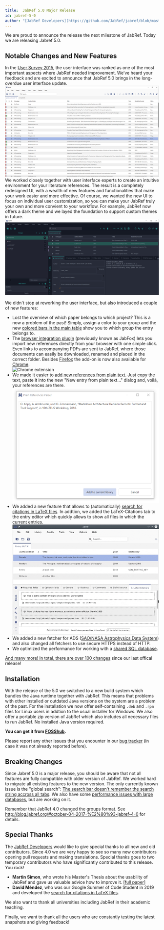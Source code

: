 ```yaml
---
title:  JabRef 5.0 Major Release 
id: jabref-5-0
author: "[JabRef Developers](https://github.com/JabRef/jabref/blob/master/DEVELOPERS)" 
---
```


We are proud to announce the release the next milestone of JabRef. Today we are releasing Jabref 5.0.

## Notable Changes and New Features

In the [User Survey 2015](https://www.jabref.org/surveys/2015/analysis), the user interface was ranked as one of the most important aspects where JabRef needed improvement.
We’ve heard your feedback and are excited to announce that JabRef 5.0 brings in the long-overdue user interface update.  
![JabRef 5](../img/jabref-5-0-maintable.png)  
We worked closely together with user interface experts to create an intuitive environment for your literature references.
The result is a completely redesigned UI, with a wealth of new features and functionalities that make your work easier and more effective. Of course, we wanted the new UI to focus on individual user customization, so you can make your JabRef truly your own and more convient to your workflow. For example, JabRef now offers a dark theme and we layed the foundation to support custom themes in future.  
![image: Screenshot JabRef 5.0 Alpha with Dark Theme](/img/jabref-dark-theme.png)

We didn't stop at reworking the user interface, but also introduced a couple of new features:

- Lost the overview of which paper belongs to which project? This is a now a problem of the past! Simply, assign a color to your group and the new [colored bars in the main table](https://docs.jabref.org/finding-sorting-and-cleaning-entries/groups#icon-and-color) show you to which group the entry belongs to.
- The [browser integration plugin](https://github.com/JabRef/JabRef-Browser-Extension) (previously known as JabFox) lets you import new references directly from your browser with one simple click. Even links to accompanying PDFs are sent to JabRef, where those documents can easily be downloaded, renamed and placed in the correct folder. Besides [Firefox](https://addons.mozilla.org/en-US/firefox/addon/jabfox/) the add-on is now also available for [Chrome](https://chrome.google.com/webstore/detail/jabref-browser-extension/bifehkofibaamoeaopjglfkddgkijdlh?authuser=2).  
![Chrome extension](https://lh3.googleusercontent.com/Kqsp3Rho38zPFRcngXz6f6yzeRvoB789kholzXRngXDuCYEeXrHEeCt61MRjxh9MX_Fv_drJsnw=w640-h400-e365)
- We made it easier to [add new references from plain text](https://docs.jabref.org/import-export/import/newentryfromplaintext). Just copy the text, paste it into the new "New entry from plain text..." dialog and, voilà, your references are there.  
  ![new entry from plain text](../img/new-entry-from-plain-text-step-3.png)
- We added a new feature that allows to (automatically) [search for citations in LaTeX files](https://docs.jabref.org/import-export/other-integrations/latex-citations).
In addtion, we added the LaTeX-Citations tab to the entry editor which quickly allows to show all files in which the current entries.
  ![LaTeX citations window](../img/latex-citations-window.png)
- We added a new fetcher for ADS ([SAO/NASA Astrophysics Data System](https://docs.jabref.org/finding-sorting-and-cleaning-entries/import-using-online-bibliographic-database/ads)) and also changed all fetchers to use secure HTTPS instead of HTTP.
- We optimized the performance for working with a [shared SQL database](https://docs.jabref.org/collaborative-work/sqldatabase).

[And many more! In total, there are over 100 changes](https://github.com/JabRef/jabref/blob/master/CHANGELOG.md) since our last offical release!

## Installation

With the release of the 5.0 we switched to a new build system which bundles the Java runtime together with JabRef.
This means that problems with other installed or outdated Java versions on the system are a problem of the past.
For the installation we now offer self-containing `.deb` and `.rpm` files for Linux users in addtion to the usual installer for Windows.
We also offer a portable zip version of JabRef which also includes all necessary files to run JabRef.
No installed Java version required.

**You can get it from [FOSShub](https://www.fosshub.com/JabRef.html).**

Please report any other issues that you encounter in our [bug tracker](https://github.com/JabRef/jabref/issues) (in case it was not already reported before).

## Breaking Changes

Since Jabref 5.0 is a major release, you should be aware that not all features are fully compatible with older version of JabRef. We worked hard to migrate all existing features to the new version. The only currently known issue is the "global search": [The search bar doesn't remember the search string accross all tabs](https://github.com/JabRef/jabref/issues/4096). We also have some [performance issues with large databases](https://github.com/JabRef/jabref/issues/5071), but are working on it.

Remember that JabRef 4.0 changed the groups format. See <http://blog.jabref.org/#october-04-2017-%E2%80%93-jabref-4-0> for details.

## Special Thanks

The [JabRef Developers](https://github.com/JabRef/jabref/blob/master/DEVELOPERS) would like to give special thanks to all new and old contributors. Since 4.0 we are very happy to see so many new contributors opening pull requests and making translations.
Special thanks goes to two temporary contributors who have significantly contributed to this release. You rock!

- **Martin Simon**, who wrote his Master's Thesis about the usability of JabRef and gave us valuable advice how to improve it. [[full paper](http://ceur-ws.org/Vol-2339/paper10.pdf)]
- **David Méndez**, who was our Google Summer of Code Student in 2019 and developed the [search for citations in LaTeX files](https://docs.jabref.org/import-export/other-integrations/latex-citations).

We also want to thank all universities including JabRef in their academic teaching.

Finally, we  want to thank all the users who are constantly testing the latest snapshots and giving feedback!
